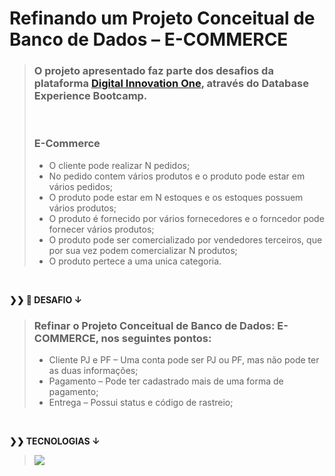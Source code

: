# Refinando um Projeto Conceitual de Banco de Dados – E-COMMERCE

> ### O projeto apresentado faz parte dos desafios da plataforma [Digital Innovation One](https://web.digitalinnovation.one/home), através do Database Experience Bootcamp.
><br>
>
> ### E-Commerce
> - O cliente pode realizar N pedidos;
> - No pedido contem vários produtos e o produto pode estar em vários pedidos;
> - O produto pode estar em N estoques e os estoques possuem vários produtos;
> - O produto é fornecido por vários fornecedores e o forncedor pode fornecer vários produtos;
> - O produto pode ser comercializado por vendedores terceiros, que por sua vez podem comercializar N produtos;
> - O produto pertece a uma unica categoria.

<br>
  <p>
    <strong>❯❯ 🚀 DESAFIO ↓</strong><br>
  </p>

> ### Refinar o Projeto Conceitual de Banco de Dados: E-COMMERCE, nos seguintes pontos:
>
> - Cliente PJ e PF – Uma conta pode ser PJ ou PF, mas não pode ter as duas informações;
> - Pagamento – Pode ter cadastrado mais de uma forma de pagamento;
> - Entrega – Possui status e código de rastreio;

 <br>
  <p>
    <strong>❯❯ TECNOLOGIAS ↓</strong><br>
  </p>

> <img src="https://img.shields.io/badge/MYSQL WORKBENCH-000000?logo=mysql"/>

#